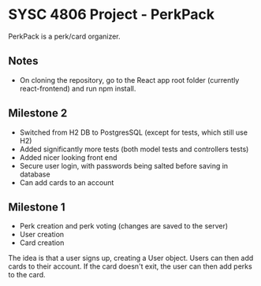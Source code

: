 # SYSC 4806 Project - PerkPack

PerkPack is a perk/card organizer.

## Notes
- On cloning the repository, go to the React app root folder (currently react-frontend) and run npm install.

## Milestone 2
- Switched from H2 DB to PostgresSQL (except for tests, which still use H2)
- Added significantly more tests (both model tests and controllers tests)
- Added nicer looking front end
- Secure user login, with passwords being salted before saving in database
- Can add cards to an account

## Milestone 1
- Perk creation and perk voting (changes are saved to the server)
- User creation
- Card creation

The idea is that a user signs up, creating a User object. Users can then add cards to their account. If the card doesn't exit, 
the user can then add perks to the card.

